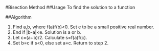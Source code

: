 #Bisection Method
##Usage
To find the solution to a function

##Algorithm
1. Find a,b, where f(a)f(b)<0. Set e to be a small positive real number.
2. End if |b-a|<e. Solution is a or b.
3. Let c=(a+b)/2. Calculate s=f(a)f(c).
4. Set b=c if s<0, else set a=c. Return to step 2. 
